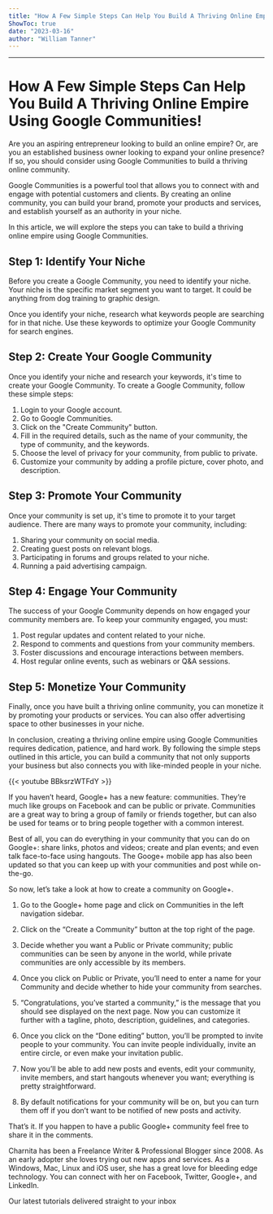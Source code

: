 ```yaml
---
title: "How A Few Simple Steps Can Help You Build A Thriving Online Empire Using Google Communities!"
ShowToc: true 
date: "2023-03-16"
author: "William Tanner"
---
```

*****
# How A Few Simple Steps Can Help You Build A Thriving Online Empire Using Google Communities!

Are you an aspiring entrepreneur looking to build an online empire? Or, are you an established business owner looking to expand your online presence? If so, you should consider using Google Communities to build a thriving online community. 

Google Communities is a powerful tool that allows you to connect with and engage with potential customers and clients. By creating an online community, you can build your brand, promote your products and services, and establish yourself as an authority in your niche.

In this article, we will explore the steps you can take to build a thriving online empire using Google Communities.

## Step 1: Identify Your Niche

Before you create a Google Community, you need to identify your niche. Your niche is the specific market segment you want to target. It could be anything from dog training to graphic design. 

Once you identify your niche, research what keywords people are searching for in that niche. Use these keywords to optimize your Google Community for search engines.

## Step 2: Create Your Google Community

Once you identify your niche and research your keywords, it's time to create your Google Community. To create a Google Community, follow these simple steps:

1. Login to your Google account.
2. Go to Google Communities.
3. Click on the "Create Community" button.
4. Fill in the required details, such as the name of your community, the type of community, and the keywords.
5. Choose the level of privacy for your community, from public to private.
6. Customize your community by adding a profile picture, cover photo, and description.

## Step 3: Promote Your Community

Once your community is set up, it's time to promote it to your target audience. There are many ways to promote your community, including:

1. Sharing your community on social media.
2. Creating guest posts on relevant blogs.
3. Participating in forums and groups related to your niche.
4. Running a paid advertising campaign.

## Step 4: Engage Your Community

The success of your Google Community depends on how engaged your community members are. To keep your community engaged, you must:

1. Post regular updates and content related to your niche.
2. Respond to comments and questions from your community members.
3. Foster discussions and encourage interactions between members.
4. Host regular online events, such as webinars or Q&A sessions.

## Step 5: Monetize Your Community

Finally, once you have built a thriving online community, you can monetize it by promoting your products or services. You can also offer advertising space to other businesses in your niche.

In conclusion, creating a thriving online empire using Google Communities requires dedication, patience, and hard work. By following the simple steps outlined in this article, you can build a community that not only supports your business but also connects you with like-minded people in your niche.

{{< youtube BBksrzWTFdY >}} 



If you haven’t heard, Google+ has a new feature: communities. They’re much like groups on Facebook and can be public or private. Communities are a great way to bring a group of family or friends together, but can also be used for teams or to bring people together with a common interest.
 
Best of all, you can do everything in your community that you can do on Google+: share links, photos and videos; create and plan events; and even talk face-to-face using hangouts. The Googe+ mobile app has also been updated so that you can keep up with your communities and post while on-the-go.
 
So now, let’s take a look at how to create a community on Google+.
 
1. Go to the Google+ home page and click on Communities in the left navigation sidebar.
 

 
2. Click on the “Create a Community” button at the top right of the page.
 
3. Decide whether you want a Public or Private community; public communities can be seen by anyone in the world, while private communities are only accessible by its members.
 
4. Once you click on Public or Private, you’ll need to enter a name for your Community and decide whether to hide your community from searches.
 
5. “Congratulations, you’ve started a community,” is the message that you should see displayed on the next page. Now you can customize it further with a tagline, photo, description, guidelines, and categories.
 
6. Once you click on the “Done editing” button, you’ll be prompted to invite people to your community. You can invite people individually, invite an entire circle, or even make your invitation public.
 
7. Now you’ll be able to add new posts and events, edit your community, invite members, and start hangouts whenever you want; everything is pretty straightforward.
 
8. By default notifications for your community will be on, but you can turn them off if you don’t want to be notified of new posts and activity.
 
That’s it. If you happen to have a public Google+ community feel free to share it in the comments.
 
Charnita has been a Freelance Writer & Professional Blogger since 2008. As an early adopter she loves trying out new apps and services. As a Windows, Mac, Linux and iOS user, she has a great love for bleeding edge technology. You can connect with her on Facebook, Twitter, Google+, and LinkedIn.
 
Our latest tutorials delivered straight to your inbox




